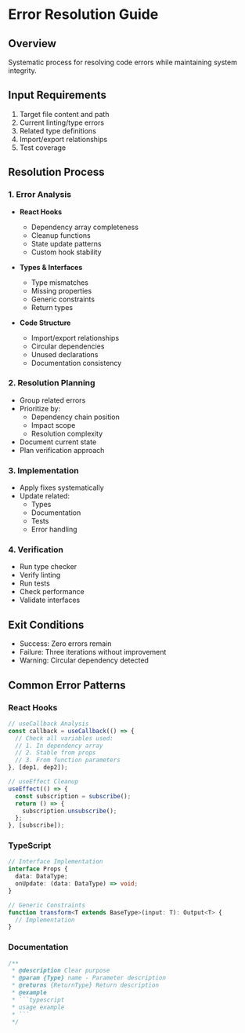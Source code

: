 # Error Resolution Guide

## Overview
Systematic process for resolving code errors while maintaining system integrity.

## Input Requirements
1. Target file content and path
2. Current linting/type errors
3. Related type definitions
4. Import/export relationships
5. Test coverage

## Resolution Process

### 1. Error Analysis
- **React Hooks**
  - Dependency array completeness
  - Cleanup functions
  - State update patterns
  - Custom hook stability

- **Types & Interfaces**
  - Type mismatches
  - Missing properties
  - Generic constraints
  - Return types

- **Code Structure**
  - Import/export relationships
  - Circular dependencies
  - Unused declarations
  - Documentation consistency

### 2. Resolution Planning
- Group related errors
- Prioritize by:
  - Dependency chain position
  - Impact scope
  - Resolution complexity
- Document current state
- Plan verification approach

### 3. Implementation
- Apply fixes systematically
- Update related:
  - Types
  - Documentation
  - Tests
  - Error handling

### 4. Verification
- Run type checker
- Verify linting
- Run tests
- Check performance
- Validate interfaces

## Exit Conditions
- Success: Zero errors remain
- Failure: Three iterations without improvement
- Warning: Circular dependency detected

## Common Error Patterns

### React Hooks
```typescript
// useCallback Analysis
const callback = useCallback(() => {
  // Check all variables used:
  // 1. In dependency array
  // 2. Stable from props
  // 3. From function parameters
}, [dep1, dep2]);

// useEffect Cleanup
useEffect(() => {
  const subscription = subscribe();
  return () => {
    subscription.unsubscribe();
  };
}, [subscribe]);
```

### TypeScript
```typescript
// Interface Implementation
interface Props {
  data: DataType;
  onUpdate: (data: DataType) => void;
}

// Generic Constraints
function transform<T extends BaseType>(input: T): Output<T> {
  // Implementation
}
```

### Documentation
```typescript
/**
 * @description Clear purpose
 * @param {Type} name - Parameter description
 * @returns {ReturnType} Return description
 * @example
 * ```typescript
 * usage example
 * ```
 */
``` 